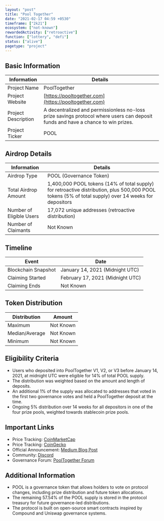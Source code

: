 ```yaml
---
layout: "post"
title: "Pool Together"
date: "2021-02-17 04:59 +0530"
timeframe: ["2k21"]
ecosystem: ["not-known"]
rewardedActivity: ["retroactive"]
function: ["lottery", "defi"]
status: ["alive"]
pagetype: "project"
---
```


## Basic Information

| Information         | Details                                                                                                                          |
| ------------------- | -------------------------------------------------------------------------------------------------------------------------------- |
| Project Name        | PoolTogether                                                                                                                     |
| Project Website     | [https://pooltogether.com](https://pooltogether.com)                                                                             |
| Project Description | A decentralized and permissionless no-loss prize savings protocol where users can deposit funds and have a chance to win prizes. |
| Project Ticker      | POOL                                                                                                                             |

## Airdrop Details

| Information              | Details                                                                                                                                              |
| ------------------------ | ---------------------------------------------------------------------------------------------------------------------------------------------------- |
| Airdrop Type             | POOL (Governance Token)                                                                                                                              |
| Total Airdrop Amount     | 1,400,000 POOL tokens (14% of total supply) for retroactive distribution, plus 500,000 POOL tokens (5% of total supply) over 14 weeks for depositors |
| Number of Eligible Users | 17,072 unique addresses (retroactive distribution)                                                                                                   |
| Number of Claimants      | Not Known                                                                                                                                            |

## Timeline

| Event               | Date                             |
| ------------------- | -------------------------------- |
| Blockchain Snapshot | January 14, 2021 (Midnight UTC)  |
| Claiming Started    | February 17, 2021 (Midnight UTC) |
| Claiming Ends       | Not Known                        |

## Token Distribution

| Distribution   | Amount    |
| -------------- | --------- |
| Maximum        | Not Known |
| Median/Average | Not Known |
| Minimum        | Not Known |

## Eligibility Criteria

- Users who deposited into PoolTogether V1, V2, or V3 before January 14, 2021, at midnight UTC were eligible for 14% of total POOL supply.
- The distribution was weighted based on the amount and length of deposits.
- An additional 1% of the supply was allocated to addresses that voted in the first two governance votes and held a PoolTogether deposit at the time.
- Ongoing 5% distribution over 14 weeks for all depositors in one of the four prize pools, weighted towards stablecoin prize pools.

## Important Links

- Price Tracking: [CoinMarketCap](https://coinmarketcap.com/currencies/pooltogether)
- Price Tracking: [CoinGecko](https://www.coingecko.com/en/coins/pooltogether)
- Official Announcement: [Medium Blog Post](https://medium.com/pooltogether/introducing-pool-23b09f36db48)
- Community: [Discord](https://discord.gg/pooltogether)
- Governance Forum: [PoolTogether Forum](https://gov.pooltogether.com/)

## Additional Information

- POOL is a governance token that allows holders to vote on protocol changes, including prize distribution and future token allocations.
- The remaining 57.54% of the POOL supply is stored in the protocol treasury for future governance-led distributions.
- The protocol is built on open-source smart contracts inspired by Compound and Uniswap governance systems.